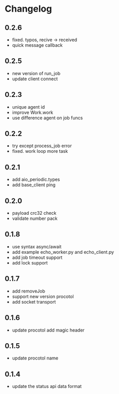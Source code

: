 # Changelog

## 0.2.6
- fixed. typos, recive -> received
- quick message callback

## 0.2.5
- new version of run_job
- update client connect

## 0.2.3
- unique agent id
- improve Work.work
- use difference agent on job funcs

## 0.2.2
- try except process_job error
- fixed. work loop more task

## 0.2.1
- add aio_periodic.types
- add base_client ping

## 0.2.0
- payload crc32 check
- validate number pack

## 0.1.8
- use syntax async/await
- add example echo_worker.py and echo_client.py
- add job timeout support
- add lock support

## 0.1.7
- add removeJob
- support new version procotol
- add socket transport

## 0.1.6
- update procotol add magic header

## 0.1.5
- update procotol name

## 0.1.4
- update the status api data format
